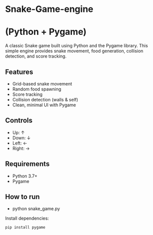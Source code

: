 # Snake-Game-engine
# (Python + Pygame)

A classic Snake game built using Python and the Pygame library. This simple engine provides snake movement, food generation, collision detection, and score tracking.

## Features

- Grid-based snake movement
- Random food spawning
- Score tracking
- Collision detection (walls & self)
- Clean, minimal UI with Pygame

## Controls
- Up: ↑
- Down: ↓
- Left: ←
- Right: →

## Requirements

- Python 3.7+
- Pygame

## How to run
- python snake_game.py

Install dependencies:
```bash
pip install pygame